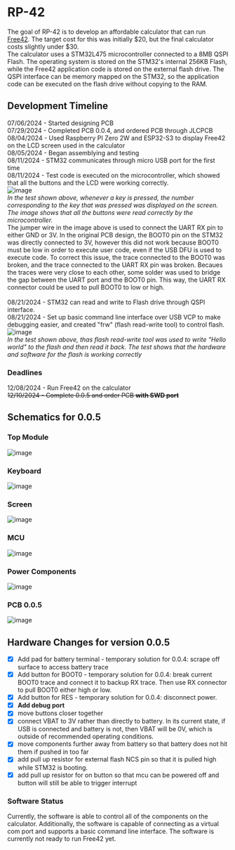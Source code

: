 # RP-42
The goal of RP-42 is to develop an affordable calculator that can run [Free42](https://github.com/Jeremy924/free42). The target cost for this was initially $20, but the final calculator costs slightly under $30. <br>
The calculator uses a STM32L475 microcontroller connected to a 8MB QSPI Flash. The operating system is stored on the STM32's internal 256KB Flash, while the Free42 application code is stored on the external flash drive. The QSPI interface can be memory mapped on the STM32, so the application code can be executed on the flash drive without copying to the RAM. 
<br>

## Development Timeline
07/06/2024 - Started designing PCB<br>
07/29/2024 - Completed PCB 0.0.4, and ordered PCB through JLCPCB<br>
08/04/2024 - Used Raspberry PI Zero 2W and ESP32-S3 to display Free42 on the LCD screen used in the calculator<br>
08/05/2024 - Began assemblying and testing<br>
08/11/2024 - STM32 communicates through micro USB port for the first time<br>
08/11/2024 - Test code is executed on the microcontroller, which showed that all the buttons and the LCD were working correctly. <br>
![image](https://github.com/user-attachments/assets/a73ca306-a018-498c-a43d-8846f27db169)
<br>
<i>In the test shown above, whenever a key is pressed, the number corresponding to the key that was pressed was displayed on the screen. The image shows that all the buttons were read correctly by the microcontroller.</i>
<br>The jumper wire in the image above is used to connect the UART RX pin to either GND or 3V. In the original PCB design, the BOOT0 pin on the STM32 was directly connected to 3V, however this did
not work because BOOT0 must be low in order to execute user code, even if the USB DFU is used to execute code. To correct this issue, the trace connected to the BOOT0 was broken, and the trace connected to the UART RX pin was broken. Becaues the traces were very close to each other, some solder was used to bridge the gap between the UART port and the BOOT0 pin. This way, the UART RX connector could be 
used to pull BOOT0 to low or high. 
<br><br>
08/21/2024 - STM32 can read and write to Flash drive through QSPI interface. <br>
08/21/2024 - Set up basic command line interface over USB VCP to make debugging easier, and created "frw" (flash read-write tool) to control flash. <br>
![image](https://github.com/user-attachments/assets/4bdc0d40-bb66-44ad-8ca9-dc76b7e29fa9)
<br><i>In the test shown above, thas flash read-write tool was used to write "Hello world" to the flash and then read it back. The test shows that the hardware and software for the flash is working correctly</i><br>

### Deadlines
12/08/2024 - Run Free42 on the calculator<br>
~~12/10/2024 - Complete 0.0.5 and order PCB <b>with SWD port</b>~~

## Schematics for 0.0.5
### Top Module
![image](https://github.com/user-attachments/assets/51828737-a401-4f4e-99ac-c00d169f923e)
### Keyboard
![image](https://github.com/user-attachments/assets/58d7577f-d4a1-400a-be3b-3f1d6bdd56fc)
### Screen
![image](https://github.com/user-attachments/assets/300fe28d-18eb-4225-9313-e00635356a56)
### MCU
![image](https://github.com/user-attachments/assets/82f5d69e-907a-4301-ace8-f6f22b73851a)
### Power Components
![image](https://github.com/user-attachments/assets/3dcc1c78-1fc3-4955-b7ae-99483c2f9150)
### PCB 0.0.5
![image](https://github.com/user-attachments/assets/ecac55cf-ab38-429f-ba24-589ba693ef6a)

## Hardware Changes for version 0.0.5
- [X] Add pad for battery terminal
      - temporary solution for 0.0.4: scrape off surface to access battery trace
- [X] Add button for BOOT0
      - temporary solution for 0.0.4: break current BOOT0 trace and connect it to backup RX trace. Then use RX connector to pull BOOT0 either high or low.
- [X] Add button for RES
      - temporary solution for 0.0.4: disconnect power.
- [X] **Add debug port**
- [X] move buttons closer together
- [X] connect VBAT to 3V rather than directly to battery. In its current state, if USB is connected and battery is not, then VBAT will be 0V, which is outside of recommended operating conditions.
- [X] move components further away from battery so that battery does not hit them if pushed in too far
- [X] add pull up resistor for external flash NCS pin so that it is pulled high while STM32 is booting.
- [X] add pull up resistor for on button so that mcu can be powered off and button will still be able to trigger interrupt

### Software Status
Currently, the software is able to control all of the components on the calculator. Additionally, the software is capable of connecting as a virtual com port and supports a basic command line interface.
The software is currently not ready to run Free42 yet. 
